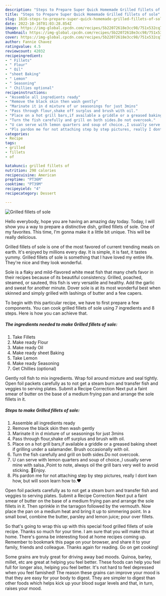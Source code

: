 ```yaml
---
description: "Steps to Prepare Super Quick Homemade Grilled fillets of sole"
title: "Steps to Prepare Super Quick Homemade Grilled fillets of sole"
slug: 1616-steps-to-prepare-super-quick-homemade-grilled-fillets-of-sole
date: 2022-10-16T01:03:28.854Z
image: https://img-global.cpcdn.com/recipes/5b22072618e3cc98/751x532cq70/grilled-fillets-of-sole-recipe-main-photo.jpg
thumbnail: https://img-global.cpcdn.com/recipes/5b22072618e3cc98/751x532cq70/grilled-fillets-of-sole-recipe-main-photo.jpg
cover: https://img-global.cpcdn.com/recipes/5b22072618e3cc98/751x532cq70/grilled-fillets-of-sole-recipe-main-photo.jpg
author: Fannie Chavez
ratingvalue: 4.5
reviewcount: 42032
recipeingredient:
- " Fillets"
- " Flour"
- " Oil"
- "sheet Baking"
- " Lemon"
- " Seasoning"
- " Chillies optional"
recipeinstructions:
- "Assemble all ingredients ready"
- "Remove the black skin then wash gently"
- "Marinate it in d mixture of ur seasonings for just 3mins"
- "Pass through flour,shake off surplus and brush with oil."
- "Place on a hot grill bars,if available a griddle or a greased baking sheet if grilling under a salamander. Brush occasionally with oil."
- "Turn the fish carefully and grill on both sides.Do not overcook."
- "U can serve with lemon quarters and soup of choice.,I usually serve mine with salsa.,Point to note, always oil the grill bars very well to avoid sticking. 🤩Enjoy."
- "Pls pardon me for not attaching step by step pictures, really I dont kwn how, but will soon learn how to.❤"
categories:
- Recipe
tags:
- grilled
- fillets
- of

katakunci: grilled fillets of 
nutrition: 298 calories
recipecuisine: American
preptime: "PT36M"
cooktime: "PT39M"
recipeyield: "4"
recipecategory: Dessert

---
```



![Grilled fillets of sole](https://img-global.cpcdn.com/recipes/5b22072618e3cc98/751x532cq70/grilled-fillets-of-sole-recipe-main-photo.jpg)

Hello everybody, hope you are having an amazing day today. Today, I will show you a way to prepare a distinctive dish, grilled fillets of sole. One of my favorites. This time, I'm gonna make it a little bit unique. This will be really delicious.

Grilled fillets of sole is one of the most favored of current trending meals on earth. It's enjoyed by millions every day. It is simple, it is fast, it tastes yummy. Grilled fillets of sole is something that I have loved my entire life. They're nice and they look wonderful.

Sole is a flaky and mild-flavored white meat fish that many chefs favor in their recipes because of its beautiful consistency. Grilled, poached, steamed, or sauteed, this fish is very versatile and healthy. Add the garlic and sweat for another minute. Dover sole is at its most wonderful best when skinned and simply grilled with lashings of butter and a few capers.


To begin with this particular recipe, we have to first prepare a few components. You can cook grilled fillets of sole using 7 ingredients and 8 steps. Here is how you can achieve that.

<!--inarticleads1-->

##### The ingredients needed to make Grilled fillets of sole:

1. Take  Fillets
1. Make ready  Flour
1. Make ready  Oil
1. Make ready sheet Baking
1. Take  Lemon
1. Make ready  Seasoning
1. Get  Chillies (optional)


Gently roll fish to mix ingredients. Wrap foil around mixture and seal tightly. Open foil packets carefully as to not get a steam burn and transfer fish and veggies to serving plates. Submit a Recipe Correction Next put a faint smear of butter on the base of a medium frying pan and arrange the sole fillets in it. 

<!--inarticleads2-->

##### Steps to make Grilled fillets of sole:

1. Assemble all ingredients ready
1. Remove the black skin then wash gently
1. Marinate it in d mixture of ur seasonings for just 3mins
1. Pass through flour,shake off surplus and brush with oil.
1. Place on a hot grill bars,if available a griddle or a greased baking sheet if grilling under a salamander. Brush occasionally with oil.
1. Turn the fish carefully and grill on both sides.Do not overcook.
1. U can serve with lemon quarters and soup of choice.,I usually serve mine with salsa.,Point to note, always oil the grill bars very well to avoid sticking. 🤩Enjoy.
1. Pls pardon me for not attaching step by step pictures, really I dont kwn how, but will soon learn how to.❤


Open foil packets carefully as to not get a steam burn and transfer fish and veggies to serving plates. Submit a Recipe Correction Next put a faint smear of butter on the base of a medium frying pan and arrange the sole fillets in it. Then sprinkle in the tarragon followed by the vermouth. Now place the pan on a medium heat and bring it up to simmering point. In a small bowl, combine the butter, parsley and lemon juice; pour over fillets. 

So that's going to wrap this up with this special food grilled fillets of sole recipe. Thanks so much for your time. I am sure that you will make this at home. There's gonna be interesting food at home recipes coming up. Remember to bookmark this page on your browser, and share it to your family, friends and colleague. Thanks again for reading. Go on get cooking!

Some grains are truly great for driving away bad moods. Quinoa, barley, millet, etc are great at helping you feel better. These foods can help you feel full for longer also, helping you feel better. It's not hard to feel depressed when you feel famished! The reason these grains can improve your mood is that they are easy for your body to digest. They are simpler to digest than other foods which helps kick up your blood sugar levels and that, in turn, raises your mood.
